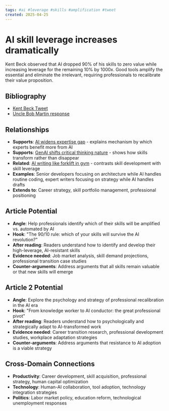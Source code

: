 ```yaml
---
tags: #ai #leverage #skills #amplification #tweet
created: 2025-04-25
---
```


# AI skill leverage increases dramatically

Kent Beck observed that AI dropped 90% of his skills to zero value while increasing leverage for the remaining 10% by 1000x. Good tools amplify the essential and eliminate the irrelevant, requiring professionals to recalibrate their value proposition.

## Bibliography

- [Kent Beck Tweet](https://x.com/KentBeck/status/1648413998025707520)
- [Uncle Bob Martin response](https://x.com/unclebobmartin/status/1649034825628524544)

## Relationships
- **Supports**: [AI widens expertise gap](ai-expertise-gap-widens.md) - explains mechanism by which experts benefit more from AI
- **Supports**: [GenAI shifts critical thinking nature](ai-critical-thinking-shifts.md) - shows how skills transform rather than disappear
- **Related**: [AI writing like forklift in gym](ai-writing-forklift-gym.md) - contrasts skill development with skill leverage
- **Examples**: Senior developers focusing on architecture while AI handles routine coding, expert writers focusing on strategy while AI handles drafts
- **Extends to**: Career strategy, skill portfolio management, professional positioning

## Article Potential
- **Angle**: Help professionals identify which of their skills will be amplified vs. automated by AI
- **Hook**: "The 90/10 rule: which of your skills will survive the AI revolution?"
- **After reading**: Readers understand how to identify and develop their high-leverage, AI-resistant skills
- **Evidence needed**: Job market analysis, skill demand projections, professional transition case studies
- **Counter-arguments**: Address arguments that all skills remain valuable or that new skills will emerge

## Article 2 Potential
- **Angle**: Explore the psychology and strategy of professional recalibration in the AI era
- **Hook**: "From knowledge worker to AI conductor: the great professional pivot"
- **After reading**: Readers understand how to psychologically and strategically adapt to AI-transformed work
- **Evidence needed**: Career transition research, professional development studies, workplace adaptation strategies
- **Counter-arguments**: Address arguments that resistance to AI adoption is a viable strategy

## Cross-Domain Connections
- **Productivity**: Career development, skill acquisition, professional strategy, human capital optimization
- **Technology**: Human-AI collaboration, tool adoption, technology integration strategies
- **Politics**: Labor market policy, education reform, technological unemployment responses